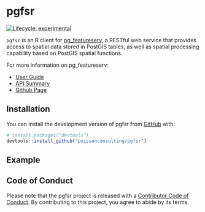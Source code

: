
<!-- README.md is generated from README.Rmd. Please edit that file -->

# pgfsr

<!-- badges: start -->

[![Lifecycle:
experimental](https://img.shields.io/badge/lifecycle-experimental-orange.svg)](https://lifecycle.r-lib.org/articles/stages.html#experimental)
<!-- badges: end -->

`pgfsr` is an R client for
[pg\_featureserv](https://github.com/CrunchyData/pg_featureserv), a
RESTful web service that provides access to spatial data stored in
PostGIS tables, as well as spatial processing capability based on
PostGIS spatial functions.

For more information on pg\_featureserv:  
- [User
Guide](https://access.crunchydata.com/documentation/pg_featureserv/1.2.0/)  
- [API
Summary](https://github.com/CrunchyData/pg_featureserv/blob/master/API.md#feature-collections)  
- [Github Page](https://github.com/CrunchyData/pg_featureserv)

## Installation

You can install the development version of pgfsr from
[GitHub](https://github.com/) with:

``` r
# install.packages("devtools")
devtools::install_github("poissonconsulting/pgfsr")
```

## Example

## Code of Conduct

Please note that the pgfsr project is released with a [Contributor Code
of
Conduct](https://contributor-covenant.org/version/2/0/CODE_OF_CONDUCT.html).
By contributing to this project, you agree to abide by its terms.

